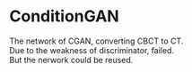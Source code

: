 # ConditionGAN

The network of CGAN, converting CBCT to CT.  
Due to the weakness of discriminator, failed.  
But the nerwork could be reused.  
